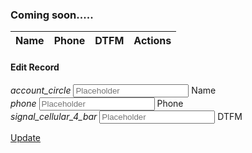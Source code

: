 ---
---

### Coming soon.....

<table class="table striped">
<thead>
  <tr>
    <th>Name</th>
    <th>Phone</th>
    <th>DTFM</th>
    <th>Actions</th>
  </tr>
</thead>

<tbody>
</tbody>
</table>

<!-- Modal Structure -->
<div id="modal1" class="modal modal-fixed-footer">
<div class="modal-content">
  <h4>Edit Record</h4>
  <div class="row">
    <form class="col s12">
      <div class="row">
        <div class="input-field col s6">
          <i class="material-icons prefix">account_circle</i>
          <input placeholder="Placeholder" id="name" type="text" class="validate">
          <label for="name">Name</label>
        </div>
      </div>
      <div class="row">
        <div class="input-field col s12">
          <i class="material-icons prefix">phone</i>
          <input id="phone" placeholder="Placeholder" type="tel" class="validate">
          <label for="phone">Phone</label>
        </div>
      </div>
      <div class="row">
        <div class="input-field col s12">
          <i class="material-icons prefix">signal_cellular_4_bar</i>
          <input id="dtmf" placeholder="Placeholder" type="number" class="validate">
          <label for="dtmf">DTFM</label>
        </div>
      </div>
    </form>
  </div>
</div>
<div class="modal-footer">
  <a href="#!" class="modal-action modal-close waves-effect waves-green btn-flat ">Update</a>
</div>
</div>

<script
var data = [{
"id": 1,
"Name": "Kamba",
"Phone": "30-(541)656-1685",
"DTMF": 757
}, {
"id": 2,
"Name": "Feedmix",
"Phone": "967-(362)975-4248",
"DTMF": 198
}, {
"id": 3,
"Name": "Thoughtstorm",
"Phone": "358-(619)930-2339",
"DTMF": 252
}, {
"id": 4,
"Name": "Shufflebeat",
"Phone": "86-(776)437-7364",
"DTMF": 689
}, {
"id": 5,
"Name": "Reallinks",
"Phone": "55-(689)180-3162",
"DTMF": 173
}, {
"id": 6,
"Name": "Digitube",
"Phone": "1-(504)256-2986",
"DTMF": 799
}, {
"id": 7,
"Name": "Nlounge",
"Phone": "62-(928)582-6766",
"DTMF": 477
}, {
"id": 8,
"Name": "Aimbu",
"Phone": "33-(573)429-4209",
"DTMF": 445
}, {
"id": 9,
"Name": "Mydo",
"Phone": "370-(167)136-2174",
"DTMF": 854
}, {
"id": 10,
"Name": "Tagcat",
"Phone": "46-(159)429-8509",
"DTMF": 859
}];
$(document).ready(function(){
  // the "href" attribute of the modal trigger must specify the modal ID that wants to be triggered
  $('.modal').modal();

  Materialize.updateTextFields();
});
/* 
Dynamic creation of table is not the best practice...
Better way to clone existing table and fill it with data.
*/
$(data).each(function(i, elem) {
$('.table').append('<tr><td>' + elem['Name'] +
  '</td><td>' + elem['Phone'] + '</td><td>' +
  elem['DTMF'] + '</td><td>' +
  '\
<a href="#edit=' + elem['id'] + '"data-target="modal1" class="btn-floating waves-effect waves-light orange btn modal-trigger hoverable"><i class="material-icons">edit</i>\
  </a> \
<a href="#delete=' + elem['id'] + '" class="btn-floating waves-effect waves-light red hoverable"><i class="material-icons">delete</i>\
  </a> \
                   </td></tr>')
});

$('.btn-floating.orange').on('click', function(){
console.log('Orange');
$('#modal1').modal('open');
// Get all TD from the cliked Button
var td = $(this).parents('tr').find('td:lt(3)');
// $td.each(function(i){
// Only the $() makes this td Object of DOM
  $('#name').val($(td[0]).text());
  $('#phone').val($(td[1]).text());
  $('#dtmf').val($(td[2]).text());
// })
});

// Delete Button Done!!!
$('.btn-floating.red').on('click', function(){
$(this).parents('tr').remove();
})

</script>
